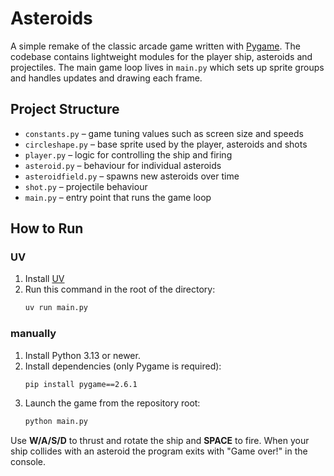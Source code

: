 # Asteroids

A simple remake of the classic arcade game written with [Pygame](https://www.pygame.org/). The codebase contains lightweight modules for the player ship, asteroids and projectiles. The main game loop lives in `main.py` which sets up sprite groups and handles updates and drawing each frame.

## Project Structure

- `constants.py` – game tuning values such as screen size and speeds
- `circleshape.py` – base sprite used by the player, asteroids and shots
- `player.py` – logic for controlling the ship and firing
- `asteroid.py` – behaviour for individual asteroids
- `asteroidfield.py` – spawns new asteroids over time
- `shot.py` – projectile behaviour
- `main.py` – entry point that runs the game loop

## How to Run

### UV
1. Install [UV](https://github.com/astral-sh/uv?tab=readme-ov-file#installation)
2. Run this command in the root of the directory:
   ```bash
   uv run main.py
   ```

### manually
1. Install Python 3.13 or newer.
2. Install dependencies (only Pygame is required):
   ```bash
   pip install pygame==2.6.1
   ```
3. Launch the game from the repository root:
   ```bash
   python main.py
   ```

Use **W/A/S/D** to thrust and rotate the ship and **SPACE** to fire. When your ship collides with an asteroid the program exits with "Game over!" in the console.
